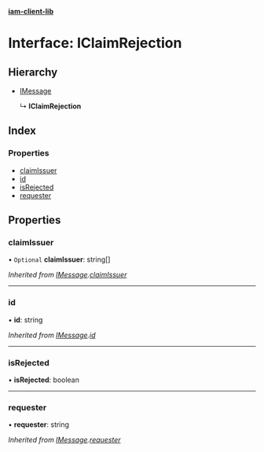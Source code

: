 **[iam-client-lib](../README.md)**

# Interface: IClaimRejection

## Hierarchy

* [IMessage](imessage.md)

  ↳ **IClaimRejection**

## Index

### Properties

* [claimIssuer](iclaimrejection.md#claimissuer)
* [id](iclaimrejection.md#id)
* [isRejected](iclaimrejection.md#isrejected)
* [requester](iclaimrejection.md#requester)

## Properties

### claimIssuer

• `Optional` **claimIssuer**: string[]

*Inherited from [IMessage](imessage.md).[claimIssuer](imessage.md#claimissuer)*

___

### id

•  **id**: string

*Inherited from [IMessage](imessage.md).[id](imessage.md#id)*

___

### isRejected

•  **isRejected**: boolean

___

### requester

•  **requester**: string

*Inherited from [IMessage](imessage.md).[requester](imessage.md#requester)*
